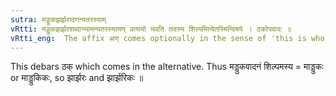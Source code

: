 ```yaml
---
sutra: मड्डुकझर्झरादणन्यतरस्याम्
vRtti: मड्डुकझर्झरशब्दाभ्यामन्यतरस्यामण् प्रत्ययो भवति तदस्य शिल्पमित्येतस्मिन्विषये । ठकोपवादः ॥
vRtti_eng:  The affix अण् comes optionally in the sense of 'this is whose Art', after the words '_madduka_', and '_jharjhara_'.
---
```

This debars ठक् which comes in the alternative. Thus मड्डुकवादनं शिल्पमस्य = माड्डुकः or माड्डुकिकः, so झार्झरः and झार्झरिकः ॥
